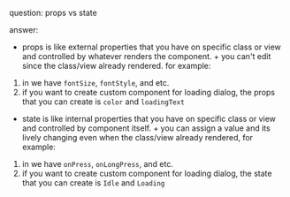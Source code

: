 question: props vs state

answer:
- props is like external properties that you have on specific class or view and controlled by whatever renders the component. + you can't edit since the class/view already rendered. for example:
1. in <Text /> we have `fontSize`, `fontStyle`, and etc.
2. if you want to create custom component for loading dialog, the props that you can create is `color` and `loadingText`

- state is like internal properties that you have on specific class or view and controlled by component itself. + you can assign a value and its lively changing even when the class/view already rendered, for example:
1. in <Text /> we have `onPress`, `onLongPress`, and etc.
2. if you want to create custom component for loading dialog, the state that you can create is `Idle` and `Loading`